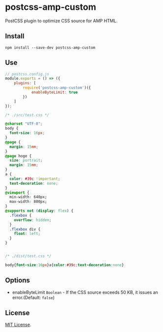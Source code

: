 # postcss-amp-custom

PostCSS plugin to optimize CSS source for AMP HTML.

## Install

```
npm install --save-dev postcss-amp-custom
```

## Use

```js
// postcss.config.js
module.exports = () => ({
    plugins: [
        require('postcss-amp-custom')({
            enableByteLimit: true
        })
    ]
});
```

```css
/* ./src/test.css */

@charset "UTF-8";
body {
  font-size: 16px;
}
@page {
  margin: 15mm;
}
@page hoge {
  size: portrait;
  margin: 15mm;
}
a {
  color: #39c !important;
  text-decoration: none;
}
@viewport {
  min-width: 640px;
  max-width: 800px;
}
@supports not (display: flex) {
  .flexbox {
    overflow: hidden;
  }
  .flexbox div {
    float: left;
  }
}


/* ./dist/test.css */

body{font-size:16px}a{color:#39c;text-decoration:none}
```

## Options

- enableByteLimit `Boolean` - If the CSS source exceeds 50 KB, it issues an error.(Default: `false`)

## License

[MIT License](https://github.com/kmrk/postcss-amp-custom/blob/master/LICENSE).
